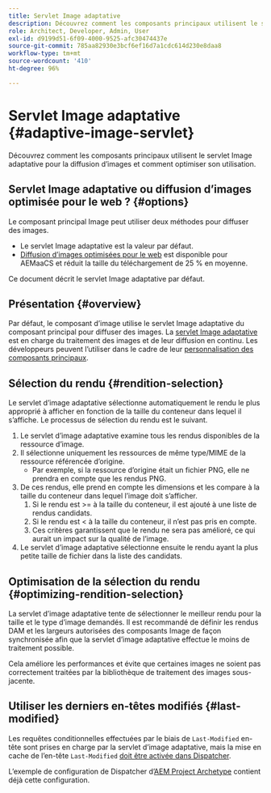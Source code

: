 ```yaml
---
title: Servlet Image adaptative
description: Découvrez comment les composants principaux utilisent le servlet Image adaptative pour la diffusion d’images et comment optimiser son utilisation.
role: Architect, Developer, Admin, User
exl-id: d9199d51-6f09-4000-9525-afc30474437e
source-git-commit: 785aa82930e3bcf6ef16d7a1cdc614d230e8daa8
workflow-type: tm+mt
source-wordcount: '410'
ht-degree: 96%

---
```


# Servlet Image adaptative {#adaptive-image-servlet}

Découvrez comment les composants principaux utilisent le servlet Image adaptative pour la diffusion d’images et comment optimiser son utilisation.

## Servlet Image adaptative ou diffusion d’images optimisée pour le web ? {#options}

Le composant principal Image peut utiliser deux méthodes pour diffuser des images.

* Le servlet Image adaptative est la valeur par défaut.
* [Diffusion d’images optimisées pour le web](/help/developing/web-optimized-image-delivery.md) est disponible pour AEMaaCS et réduit la taille du téléchargement de 25 % en moyenne.

Ce document décrit le servlet Image adaptative par défaut.

## Présentation {#overview}

Par défaut, le composant d’image utilise le servlet Image adaptative du composant principal pour diffuser des images. La [servlet Image adaptative](https://github.com/adobe/aem-core-wcm-components/wiki/The-Adaptive-Image-Servlet) est en charge du traitement des images et de leur diffusion en continu. Les développeurs peuvent l’utiliser dans le cadre de leur [personnalisation des composants principaux](/help/developing/customizing.md).

## Sélection du rendu {#rendition-selection}

Le servlet d’image adaptative sélectionne automatiquement le rendu le plus approprié à afficher en fonction de la taille du conteneur dans lequel il s’affiche. Le processus de sélection du rendu est le suivant.

1. Le servlet d’image adaptative examine tous les rendus disponibles de la ressource d’image.
1. Il sélectionne uniquement les ressources de même type/MIME de la ressource référencée d’origine.
   * Par exemple, si la ressource d’origine était un fichier PNG, elle ne prendra en compte que les rendus PNG.
1. De ces rendus, elle prend en compte les dimensions et les compare à la taille du conteneur dans lequel l’image doit s’afficher.
   1. Si le rendu est >= à la taille du conteneur, il est ajouté à une liste de rendus candidats.
   1. Si le rendu est &lt; à la taille du conteneur, il n’est pas pris en compte.
   1. Ces critères garantissent que le rendu ne sera pas amélioré, ce qui aurait un impact sur la qualité de l’image.
1. Le servlet d’image adaptative sélectionne ensuite le rendu ayant la plus petite taille de fichier dans la liste des candidats.

## Optimisation de la sélection du rendu {#optimizing-rendition-selection}

La servlet d’image adaptative tente de sélectionner le meilleur rendu pour la taille et le type d’image demandés. Il est recommandé de définir les rendus DAM et les largeurs autorisées des composants Image de façon synchronisée afin que la servlet d’image adaptative effectue le moins de traitement possible.

Cela améliore les performances et évite que certaines images ne soient pas correctement traitées par la bibliothèque de traitement des images sous-jacente.

## Utiliser les derniers en-têtes modifiés {#last-modified}

Les requêtes conditionnelles effectuées par le biais de `Last-Modified` en-tête sont prises en charge par la servlet d’image adaptative, mais la mise en cache de l’en-tête `Last-Modified` [doit être activée dans Dispatcher](https://experienceleague.adobe.com/docs/experience-manager-dispatcher/using/configuring/dispatcher-configuration.html?lang=fr#caching-http-response-headers).

L’exemple de configuration de Dispatcher d’[AEM Project Archetype](/help/developing/archetype/overview.md) contient déjà cette configuration.
